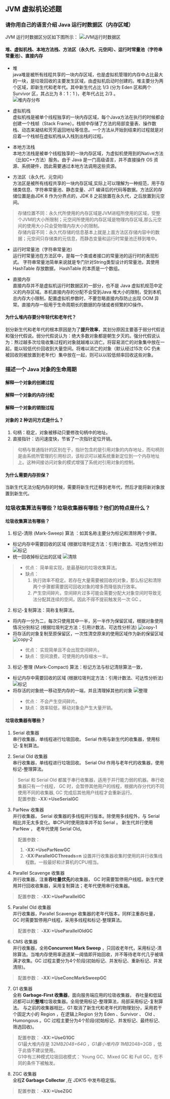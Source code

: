 ## JVM 虚拟机论述题
### 请你用自己的语言介绍 Java 运行时数据区（内存区域）
JVM 运行时数据区分区如下图所示：
![JVM运行时数据区](img/jvm%E8%BF%90%E8%A1%8C%E6%97%B6%E6%95%B0%E6%8D%AE%E5%8C%BA.png)
#### 堆、虚拟机栈、本地方法栈、方法区（永久代、元空间）、运行时常量池（字符串常量池）、直接内存
* 堆  
java堆是被所有线程共享的一块内存区域，也是虚拟机管理的内存中占比最大的一块，是垃圾回收的主要发生区域，由虚拟机启动时创建的。堆主要分为两个区域，即新生代和老年代。其中新生代占比 1/3 (分为 Eden 区和两个 Survivor 区，其占比为 8：1：1 )，老年代占比 2/3 。  
![堆内存分布](img/heap.png)

* 虚拟机栈  
虚拟机栈是被单个线程独享的一块内存区域，每个Java方法在执行的时候都会创建一个栈帧（Stack Frame）。栈帧中存储了方法的局部变量表、操作数栈、动态来凝结和芳芳返回地址等信息。一个方法从开始到结束的过程就是对应着一个栈帧在虚拟机栈从入栈到出栈的过程。

* 本地方法栈  
本地方法栈是被单个线程独享的一块内存区域，为虚拟机使用到的Native方法（比如C++方法）服务。由于 Java 是一门高级语言，并不直接操作 OS 资源、系统硬件，因此需要通过本地方法调用这些资源。

* 方法区（永久代、元空间）  
方法区是被所有线程共享的一块内存区域,实际上可以理解为一种规范，用于存储类信息、字符串常量池、静态变量、JIT 编译后的代码等数据。方法区的存储位置是由JDK 8 作为分界点的，JDK 8 之前放置在永久代，之后放置到元空间。
> 存储位置不同：永久代所使用的内存区域是JVM进程所使用的区域，受整个JVM的大小所限制；元空间所使用的内存区域是物理内存区域,那么元空间的使用大小只会受物理内存大小的限制。  
> 存储内容不同：永久代存储的信息基本上就是上面方法区存储内容中的数据；元空间只存储类的元信息，而静态变量和运行时常量池迁移到堆中。

* 运行时常量池（字符串常量池）  
运行时常量池在方法区中，是每一个类或者接口的常量池的运行时的表现形式。
字符串常量池简单来说就是专门针对String类型设计的常量池，其使用 HashTable 存放数据， HashTable 的本质是一个数组。

* 直接内存  
直接内存并不是虚拟机运行时数据区的一部分，也不是 Java 虚拟机规范中定义的内存区域。本机直接内存的分配不会受到Java 堆大小的限制，受到本机总内存大小限制，配置虚拟机参数时，不要忽略直接内存防止出现
 OOM 异常。直接内存一般用于生命周期长的数据的存储或者频繁的IO操作。


#### 为什么堆内存要分年轻代和老年代？
划分新生代和老年代的根本原因是为了**提升效率**，其划分原因主要基于弱分代假说和强分代假说。弱分代假说认为：绝大多数对象都是朝生夕灭的。强分代假说认为：熬过越多次垃圾收集过程的对象就越难以消亡。将容易消亡的对象集中放在一起，能以较低代价回收到大量空间。将难以消亡的对象（默认经过15次 GC 仍未被回收则被放置到老年代）集中放在一起，则可以以较低频率回收这些对象。

### 描述一个 Java 对象的生命周期
#### 解释一个对象的创建过程

#### 解释一个对象的内存分配

#### 解释一个对象的销毁过程

#### 对象的 2 种访问方式是什么？
1. 句柄：稳定，对象被移动只要修改句柄中的地址。
2. 直接指针：访问速度快，节省了一次指针定位开销。
> 句柄与普通指针的区别在于，指针包含的是引用对象的内存地址，而句柄则是由系统所管理的引用标识，该标识可以被系统重新定位到一个内存地址上。这种间接访问对象的模式增强了系统对引用对象的控制。

#### 为什么需要内存担保？
当新生代无法分配内存的时候，需要将新生代迁移到老年代，然后才能将新对象放置到新生代。

### 垃圾收集算法有哪些？垃圾收集器有哪些？他们的特点是什么？
#### 垃圾收集算法有哪些？
1. 标记-清除 (Mark-Sweep) 算法 ：如其名称主要分为标记和清除两个步骤。
 * 标记内存中需要回收的区域 (根据垃圾判定方法：引用计数法、可达性分析法)
 ![标记](img/mark-sweep-1.png)
 * 统一回收掉标记出的区域
 ![清除](img/mark-sweep-2.png)
> * 优点： 简单易实现，是最基础的垃圾收集算法。
> * 缺点： 
>   1. 执行效率不稳定。若存在大量需要被回收的对象，那么标记和清除两个步骤都需要因可回收对象的增多而降低执行效率。
> 	2. 产生空间碎片。空间碎片过多可能会需要分配大对象空间时导致无法分配其连续的空间，因此不得不提前触发另一次 GC 。

2. 标记-复制算法：简称复制算法。  
* 将内存一分为二，每次只使用其中一半，另一半作为保留区域，根据对象使用情况分别标记 (根据垃圾判定方法：引用计数法、可达性分析法)
![copy-1](img/copy-1.png)
* 将存活的对象复制至原保留区，一次性清空原来的使用区域作为新的保留区域
![copy-2](img/copy-2.png)
> * 优点： 实现简单且不会出现空间碎片。
> * 缺点： 空间浪费，可使用的内存缩水一半。

3. 标记-整理 (Mark-Compact) 算法：标记方法与标记清除算法一致，
* 标记内存中需要回收的区域 (根据垃圾判定方法：引用计数法、可达性分析法)
![标记](img/mark-compact-1.png)
* 将存活的对象统一移动至内存的一端，并且清理掉其他的对象
![整理](img/mark-compact-2.png)

> * 优点： 不会产生空间碎片。
> * 缺点： 效率较低，移动对象会产生大量开销。

#### 垃圾收集器有哪些？
1. Serial 收集器  
串行收集器，单线程进行垃圾回收。 Serial 作用与新生代的收集器，使用标记-复制算法。

2. Serial Old 收集器   
串行收集器，单线程进行垃圾回收。 Serial Old 作用与老年代的收集器，使用标记-整理算法。

> Serial 和 Serial Old 都属于串行收集器，适用于并行能力弱的机器。串行收集器只有一个线程， GC 时，会暂停其他用户的线程，根据内存分代的不同使用不同的收集器, GC 完成后其他用户线程才会重新运行。  
> 配置参数: **-XX:+UseSerialGC**

3. ParNew 收集器  
并行收集器， Serial 收集器的多线程并行版本。除使用多线程外，与 Serial 相比并无太多变化。单CPU时使用效率并不如 Serial 。 新生代并行使用 ParNew ， 老年代使用 Serial Old。
> 配置参数： 
> 1. **-XX:+UseParNewGC**
> 2. **-XX:ParallelGCThreads=n** 设置并行收集器收集时使用的并行收集线程数。一般最好和计算机的CPU相当。

4. Parallel Scavenge 收集器  
并行收集器，注重**吞吐量优先**的收集器， GC 时需要暂停用户线程。新生代使用并行回收收集器，采用复制算法；老年代使用串行收集器。
> 配置参数： **-XX:+UseParallelGC**

5. Parallel Old 收集器  
并行收集器，Parallel Scavenge 收集器的老年代版本，同样注重吞吐量， GC 时需要暂停用户线程，采用多线程和标记-整理算法。
> 配置参数： **-XX:+UseParallelOldGC**

6. CMS 收集器  
并行收集器，全称**Concurrent Mark Sweep** ，只回收老年代，采用标记-清除算法。当堆内存使用率道道某一阈值即开始回收，并不等待老年代几乎被填满才收集。GC 过程主要分为4个阶段(初始标记、并发标记、重新标记、并发清除)。

> 配置参数： **-XX:+UseConcMarkSweepGC**

7. G1 收集器  
全称 **Garbage-First 收集器**，面向服务端应用的垃圾收集器， 吞吐量和低延迟都可以的**整堆**垃圾收集器。全局使用标记-整理算法，局部采用标记-复制算法。 与之前的收集器相比，G1 取消了新生代和老年代的物理划分，采用若干个固定大小的 Region ，在逻辑上Region 分为 Eden 、Survivor 、 Old 、 Humongous 。GC 过程主要分为4个阶段(初始标记、并发标记、最终标记、筛选回收)。
> 配置参数： **-XX:+UseG1GC**  
> G1最大堆内存是 32MB*2048=64G ，G1最小堆内存 1MB*2048=2GB ，低于此值不建议使用。  
> G1中有三种模式垃圾回收模式： Young GC、Mixed GC 和 Full GC，在不同的条件下被触发。

8. ZGC 收集器  
全程**Z Garbage Collector** ,在 JDK15 中发布稳定版。

> 配置参数： **-XX:+UseZGC**